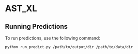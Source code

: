 # AST_XL

## Running Predictions

To run predictions, use the following command:

```bash
python run_predict.py /path/to/output/dir /path/to/data/dir
